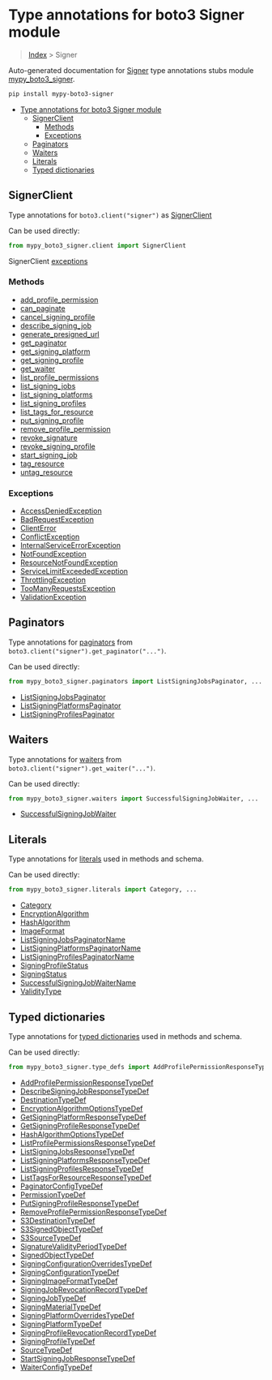 # Type annotations for boto3 Signer module

> [Index](..) > Signer

Auto-generated documentation for
[Signer](https://boto3.amazonaws.com/v1/documentation/api/latest/reference/services/signer.html#Signer)
type annotations stubs module
[mypy_boto3_signer](https://pypi.org/project/mypy-boto3-signer/).

```bash
pip install mypy-boto3-signer
```

- [Type annotations for boto3 Signer module](#type-annotations-for-boto3-signer-module)
  - [SignerClient](#signerclient)
    - [Methods](#methods)
    - [Exceptions](#exceptions)
  - [Paginators](#paginators)
  - [Waiters](#waiters)
  - [Literals](#literals)
  - [Typed dictionaries](#typed-dictionaries)

## SignerClient

Type annotations for `boto3.client("signer")` as [SignerClient](./client.md)

Can be used directly:

```python
from mypy_boto3_signer.client import SignerClient
```

SignerClient [exceptions](./client.md#exceptions)

### Methods

- [add_profile_permission](./client.md#add-profile-permission)
- [can_paginate](./client.md#can-paginate)
- [cancel_signing_profile](./client.md#cancel-signing-profile)
- [describe_signing_job](./client.md#describe-signing-job)
- [generate_presigned_url](./client.md#generate-presigned-url)
- [get_paginator](./client.md#get-paginator)
- [get_signing_platform](./client.md#get-signing-platform)
- [get_signing_profile](./client.md#get-signing-profile)
- [get_waiter](./client.md#get-waiter)
- [list_profile_permissions](./client.md#list-profile-permissions)
- [list_signing_jobs](./client.md#list-signing-jobs)
- [list_signing_platforms](./client.md#list-signing-platforms)
- [list_signing_profiles](./client.md#list-signing-profiles)
- [list_tags_for_resource](./client.md#list-tags-for-resource)
- [put_signing_profile](./client.md#put-signing-profile)
- [remove_profile_permission](./client.md#remove-profile-permission)
- [revoke_signature](./client.md#revoke-signature)
- [revoke_signing_profile](./client.md#revoke-signing-profile)
- [start_signing_job](./client.md#start-signing-job)
- [tag_resource](./client.md#tag-resource)
- [untag_resource](./client.md#untag-resource)

### Exceptions

- [AccessDeniedException](./client.md#accessdeniedexception)
- [BadRequestException](./client.md#badrequestexception)
- [ClientError](./client.md#clienterror)
- [ConflictException](./client.md#conflictexception)
- [InternalServiceErrorException](./client.md#internalserviceerrorexception)
- [NotFoundException](./client.md#notfoundexception)
- [ResourceNotFoundException](./client.md#resourcenotfoundexception)
- [ServiceLimitExceededException](./client.md#servicelimitexceededexception)
- [ThrottlingException](./client.md#throttlingexception)
- [TooManyRequestsException](./client.md#toomanyrequestsexception)
- [ValidationException](./client.md#validationexception)

## Paginators

Type annotations for [paginators](./paginators.md) from
`boto3.client("signer").get_paginator("...")`.

Can be used directly:

```python
from mypy_boto3_signer.paginators import ListSigningJobsPaginator, ...
```

- [ListSigningJobsPaginator](./paginators.md#listsigningjobspaginator)
- [ListSigningPlatformsPaginator](./paginators.md#listsigningplatformspaginator)
- [ListSigningProfilesPaginator](./paginators.md#listsigningprofilespaginator)

## Waiters

Type annotations for [waiters](./waiters.md) from
`boto3.client("signer").get_waiter("...")`.

Can be used directly:

```python
from mypy_boto3_signer.waiters import SuccessfulSigningJobWaiter, ...
```

- [SuccessfulSigningJobWaiter](./waiters.md#successfulsigningjobwaiter)

## Literals

Type annotations for [literals](./literals.md) used in methods and schema.

Can be used directly:

```python
from mypy_boto3_signer.literals import Category, ...
```

- [Category](./literals.md#category)
- [EncryptionAlgorithm](./literals.md#encryptionalgorithm)
- [HashAlgorithm](./literals.md#hashalgorithm)
- [ImageFormat](./literals.md#imageformat)
- [ListSigningJobsPaginatorName](./literals.md#listsigningjobspaginatorname)
- [ListSigningPlatformsPaginatorName](./literals.md#listsigningplatformspaginatorname)
- [ListSigningProfilesPaginatorName](./literals.md#listsigningprofilespaginatorname)
- [SigningProfileStatus](./literals.md#signingprofilestatus)
- [SigningStatus](./literals.md#signingstatus)
- [SuccessfulSigningJobWaiterName](./literals.md#successfulsigningjobwaitername)
- [ValidityType](./literals.md#validitytype)

## Typed dictionaries

Type annotations for [typed dictionaries](./type_defs.md) used in methods and
schema.

Can be used directly:

```python
from mypy_boto3_signer.type_defs import AddProfilePermissionResponseTypeDef, ...
```

- [AddProfilePermissionResponseTypeDef](./type_defs.md#addprofilepermissionresponsetypedef)
- [DescribeSigningJobResponseTypeDef](./type_defs.md#describesigningjobresponsetypedef)
- [DestinationTypeDef](./type_defs.md#destinationtypedef)
- [EncryptionAlgorithmOptionsTypeDef](./type_defs.md#encryptionalgorithmoptionstypedef)
- [GetSigningPlatformResponseTypeDef](./type_defs.md#getsigningplatformresponsetypedef)
- [GetSigningProfileResponseTypeDef](./type_defs.md#getsigningprofileresponsetypedef)
- [HashAlgorithmOptionsTypeDef](./type_defs.md#hashalgorithmoptionstypedef)
- [ListProfilePermissionsResponseTypeDef](./type_defs.md#listprofilepermissionsresponsetypedef)
- [ListSigningJobsResponseTypeDef](./type_defs.md#listsigningjobsresponsetypedef)
- [ListSigningPlatformsResponseTypeDef](./type_defs.md#listsigningplatformsresponsetypedef)
- [ListSigningProfilesResponseTypeDef](./type_defs.md#listsigningprofilesresponsetypedef)
- [ListTagsForResourceResponseTypeDef](./type_defs.md#listtagsforresourceresponsetypedef)
- [PaginatorConfigTypeDef](./type_defs.md#paginatorconfigtypedef)
- [PermissionTypeDef](./type_defs.md#permissiontypedef)
- [PutSigningProfileResponseTypeDef](./type_defs.md#putsigningprofileresponsetypedef)
- [RemoveProfilePermissionResponseTypeDef](./type_defs.md#removeprofilepermissionresponsetypedef)
- [S3DestinationTypeDef](./type_defs.md#s3destinationtypedef)
- [S3SignedObjectTypeDef](./type_defs.md#s3signedobjecttypedef)
- [S3SourceTypeDef](./type_defs.md#s3sourcetypedef)
- [SignatureValidityPeriodTypeDef](./type_defs.md#signaturevalidityperiodtypedef)
- [SignedObjectTypeDef](./type_defs.md#signedobjecttypedef)
- [SigningConfigurationOverridesTypeDef](./type_defs.md#signingconfigurationoverridestypedef)
- [SigningConfigurationTypeDef](./type_defs.md#signingconfigurationtypedef)
- [SigningImageFormatTypeDef](./type_defs.md#signingimageformattypedef)
- [SigningJobRevocationRecordTypeDef](./type_defs.md#signingjobrevocationrecordtypedef)
- [SigningJobTypeDef](./type_defs.md#signingjobtypedef)
- [SigningMaterialTypeDef](./type_defs.md#signingmaterialtypedef)
- [SigningPlatformOverridesTypeDef](./type_defs.md#signingplatformoverridestypedef)
- [SigningPlatformTypeDef](./type_defs.md#signingplatformtypedef)
- [SigningProfileRevocationRecordTypeDef](./type_defs.md#signingprofilerevocationrecordtypedef)
- [SigningProfileTypeDef](./type_defs.md#signingprofiletypedef)
- [SourceTypeDef](./type_defs.md#sourcetypedef)
- [StartSigningJobResponseTypeDef](./type_defs.md#startsigningjobresponsetypedef)
- [WaiterConfigTypeDef](./type_defs.md#waiterconfigtypedef)
